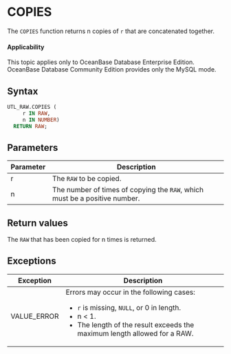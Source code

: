 # COPIES

The `COPIES` function returns n copies of `r` that are concatenated together.

  <main id="notice" >
    <h4>Applicability</h4>
    <p>This topic applies only to OceanBase Database Enterprise Edition. OceanBase Database Community Edition provides only the MySQL mode. </p>
  </main>

## Syntax

```sql
UTL_RAW.COPIES (
     r IN RAW,
     n IN NUMBER)
  RETURN RAW;
```



## Parameters


| **Parameter** | **Description** |
|--------|--------------------|
| r | The `RAW` to be copied.  |
| n | The number of times of copying the `RAW`, which must be a positive number.  |



## Return values

The `RAW` that has been copied for n times is returned.

## Exceptions

| **Exception** | **Description** |
|-------------|------------------------|
| VALUE_ERROR | Errors may occur in the following cases: <ul><li> `r` is missing, `NULL`, or 0 in length. </li>   <li> n < 1. </li>   <li> The length of the result exceeds the maximum length allowed for a RAW. </li></ul> |



